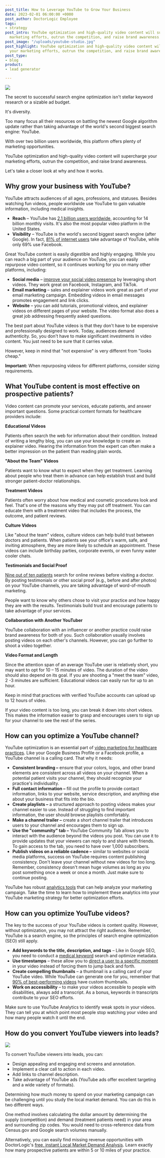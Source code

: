 ```yaml
---
post_title: How to Leverage YouTube to Grow Your Business
date: 2023-02-01 06:00:00 +0000
post_author: DoctorLogic Employee
tags:
- strategy
post_intro: YouTube optimization and high-quality video content will supercharge your
  marketing efforts, outrun the competition, and raise brand awareness.
post_image: "/uploads/youtube-studio.jpg"
post_highlight: YouTube optimization and high-quality video content will supercharge
  your marketing efforts, outrun the competition, and raise brand awareness.
post_type:
- blog
product:
- lead generator

---
```

**![](/uploads/man-using-youtube-phone.jpg)**

The secret to successful search engine optimization isn't stellar keyword research or a sizable ad budget.

It's diversity.

Too many focus all their resources on battling the newest Google algorithm update rather than taking advantage of the world's second biggest search engine: YouTube.

With over two billion users worldwide, this platform offers plenty of marketing opportunities.

YouTube optimization and high-quality video content will supercharge your marketing efforts, outrun the competition, and raise brand awareness.

Let's take a closer look at why and how it works.

## **Why grow your business with YouTube?**

YouTube attracts audiences of all ages, professions, and statuses. Besides watching fun videos, people worldwide use YouTube to gain valuable information, including medical insights.

* **Reach** – YouTube has [2.1 billion users worldwide](https://www.statista.com/topics/2019/youtube/#topicOverview), accounting for 14 billion monthly visits. It's also the most popular video platform in the United States.
* **Visibility** – YouTube is the world's second biggest search engine (after Google). In fact, [81% of internet users](https://www.statista.com/statistics/246230/share-of-us-internet-users-who-use-selected-social-networks/) take advantage of YouTube, while only 69% use Facebook.

Great YouTube content is easily digestible and highly engaging. While you can reach a big part of your audience on YouTube, you can easily repurpose video content, so it continues working for you on many other platforms, including:

* **Social media** – [improve your social video presence](https://doctorlogic.com/blog/how-to-improve-your-social-media-presence.html) by leveraging short videos. They work great on Facebook, Instagram, and TikTok.
* **Email marketing** – sales and explainer videos work great as part of your email marketing campaign. Embedding videos in email messages promotes engagement and link clicks.
* **Website** – you can add tutorials, promotional videos, and explainer videos on different pages of your website. The video format also does a great job addressing frequently asked questions.

The best part about YouTube videos is that they don't have to be expensive and professionally designed to work. Today, audiences demand authenticity. So, you don't have to make significant investments in video content. You just need to be sure that it carries value.

However, keep in mind that "not expensive" is very different from "looks cheap."

**Important:** When repurposing videos for different platforms, consider sizing requirements.

## **What YouTube content is most effective on prospective patients?**

Video content can promote your services, educate patients, and answer important questions. Some practical content formats for healthcare providers include:

**Educational Videos**

Patients often search the web for information about their condition. Instead of writing a lengthy blog, you can use your knowledge to create an explainer video. Hearing the information from the expert can often make a better impression on the patient than reading plain words.

**"About the Team" Videos**

Patients want to know what to expect when they get treatment. Learning about people who treat them in advance can help establish trust and build stronger patient-doctor relationships.

**Treatment Videos**

Patients often worry about how medical and cosmetic procedures look and feel. That's one of the reasons why they may put off treatment. You can educate them with a treatment video that includes the process, the outcome, and patient reviews.

**Culture Videos**

Like "about the team" videos, culture videos can help build trust between doctors and patients. When patients see your office's warm, safe, and inviting atmosphere, they are more likely to schedule an appointment. These videos can include birthday parties, corporate events, or even funny water cooler chats.

**Testimonials and Social Proof**

[Nine out of ten patients](https://b2b.healthgrades.com/insights/blog/online-reviews-impact-how-patients-select-hospitals-doctors/#:\~:text=CONSUMER%20TRENDS%20SHOW%3A,online%20reviews%20to%20evaluate%20physicians.) search for online reviews before visiting a doctor. By posting testimonials or other social proof (e.g., before and after photos) on your YouTube channels, you are taking advantage of word-of-mouth marketing.

People want to know why others chose to visit your practice and how happy they are with the results. Testimonials build trust and encourage patients to take advantage of your services.

**Collaboration with Another YouTuber**

YouTube collaboration with an influencer or another practice could raise brand awareness for both of you. Such collaboration usually involves posting videos on each other's channels. However, you can go further to shoot a video together.

**Video Format and Length**

Since the attention span of an average YouTube user is relatively short, you may want to opt for 10 – 15 minutes of video. The duration of the video should also depend on its goal. If you are shooting a "meet the team" video, 2 -3 minutes are sufficient. Educational videos can easily run for up to an hour.

Keep in mind that practices with verified YouTube accounts can upload up to 12 hours of video.

If your video content is too long, you can break it down into short videos. This makes the information easier to grasp and encourages users to sign up for your channel to see the rest of the series.

## **How can you optimize a YouTube channel?**

YouTube optimization is an essential part of [video marketing for healthcare practices](https://doctorlogic.com/blog/video-marketing-for-healthcare-practices.html). Like your Google Business Profile or a Facebook profile, a YouTube channel is a calling card. That why it needs:

* **Consistent branding –** ensure that your colors, logos, and other brand elements are consistent across all videos on your channel. When a potential patient visits your channel, they should recognize your practice's individuality.
* **Full contact information –** fill out the profile to provide contact information, links to your website, service description, and anything else about your business that fits into the bio.
* **Create playlists –** a structured approach to posting videos makes your channel easier to use. Instead of struggling to find important information, the user should browse playlists comfortably.
* **Make a channel trailer –** create a short channel trailer that introduces users to your channel and encourages them to sign up.
* **Use the "community" tab –** YouTube Community Tab allows you to interact with the audience beyond the videos you post. You can use it to provide updates that your viewers can reply to and share with friends. To gain access to the tab, you need to have over 1,000 subscribers.
* **Publish videos on a reliable cadence –** similar to websites or social media platforms, success on YouTube requires content publishing consistency. Don't leave your channel without new videos for too long. Remember, consistency doesn't mean huge volumes as long as you post something once a week or once a month. Just make sure to continue posting.

YouTube has robust [analytics tools](https://support.google.com/youtube/answer/9002587?hl=en) that can help analyze your marketing campaign. Take the time to learn how to implement these analytics into your YouTube marketing strategy for better optimization efforts.

## **How can you optimize YouTube videos?**

The key to the success of your YouTube videos is content quality. However, without optimization, you may not attract the right audience. Remember, YouTube is a search engine, so the principles of search engine optimization (SEO) still apply.

* **Add keywords to the title, description, and tags** – Like in Google SEO, you need to conduct a [medical keyword](https://doctorlogic.com/blog/why-are-medical-keywords-important.html) search and optimize metadata.
* **Use timestamps** – these allow you to [direct a user to a specific moment](https://support.google.com/youtube/answer/9884579?hl=en&_ga=2.62624172.1695224148.1674390810-1469425446.1637080900) in your video instead of forcing them to jump back and forth.
* **Create compelling thumbnails** – a thumbnail is a calling card of your YouTube video. While YouTube can generate one for you, remember that [90% of best-performing videos](https://support.google.com/youtube/answer/12340300?hl=en) have custom thumbnails.
* **Work on accessibility** – to make your videos accessible to people with disabilities, always add a transcript. As a bonus, keywords in transcripts contribute to your SEO efforts.

Make sure to use YouTube Analytics to identify weak spots in your videos. They can tell you at which point most people stop watching your video and how many people watch it until the end.

## **How do you convert YouTube viewers into leads?**

![](/uploads/youtube-money.jpg)

To convert YouTube viewers into leads, you can:

* Design appealing and engaging end screens and annotation.
* Implement a clear call to action in each video.
* Add links to channel description.
* Take advantage of YouTube ads (YouTube ads offer excellent targeting and a wide variety of formats).

Determining how much money to spend on your marketing campaign can be challenging until you study the local market demand. You can do this in two different ways.

One method involves calculating the dollar amount by determining the supply (competition) and demand (treatment patients need) in your area and surrounding zip codes. You would need to cross-reference data from Census.gov and Google search volumes manually.

Alternatively, you can easily find missing revenue opportunities with DoctorLogic's [free, instant Local Market Demand Analysis](https://doctorlogic.com/analysis). Learn exactly how many prospective patients are within 5 or 10 miles of your practice.